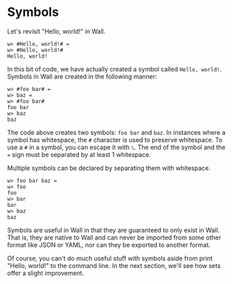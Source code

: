 # Symbols

Let's revisit "Hello, world!" in Wall.

```
w> #Hello, world!# =
w> #Hello, world!#
Hello, world!
```

In this bit of code, we have actually created a symbol called `Hello, world!`. Symbols in Wall are created in the following manner:

```
w> #foo bar# =
w> baz =
w> #foo bar#
foo bar
w> baz
baz
```

The code above creates two symbols: `foo bar` and `baz`.  In instances where a symbol has whitespace, the `#` character is used to preserve whitespace.  To use a `#` in a symbol, you can escape it with `\`.  The end of the symbol and the `=` sign must be separated by at least 1 whitespace.

Multiple symbols can be declared by separating them with whitespace.

```
w> foo bar baz =
w> foo
foo
w> bar
bar
w> baz
baz
```

Symbols are useful in Wall in that they are guaranteed to only exist in Wall.  That is, they are native to Wall and can never be imported from some other format like JSON or YAML, nor can they be exported to another format.

Of course, you can't do much useful stuff with symbols aside from print "Hello, world!" to the command line.  In the next section, we'll see how sets offer a slight improvement.
